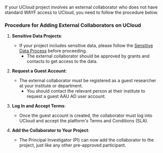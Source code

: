 
If your UCloud project involves an external collaborator who does not have standard WAYF access to UCloud, you need to follow the procedure below.

### Procedure for Adding External Collaborators on UCloud

1. **Sensitive Data Projects**:  
    - If your project includes sensitive data, please follow the [Sensitive Data Process](#procedure-for-working-with-sensitive-data-on-ucloud-projects) before proceeding.
        - The external collaborator should be approved by grants and contacts to get access to the data. 

2. **Request a Guest Account**:  
    - The external collaborator must be registered as a guest researcher at your institute or department.  
        - You should contact the relevant person at their institute to request a guest AAU AD user account.

3. **Log In and Accept Terms**:  
   - Once the guest account is created, the collaborator must log into UCloud and accept the platform's Terms and Conditions (SLA).

4. **Add the Collaborator to Your Project**:  
   - The Principal Investigator (PI) can now add the collaborator to the project, just like any other pre-approved participant.
